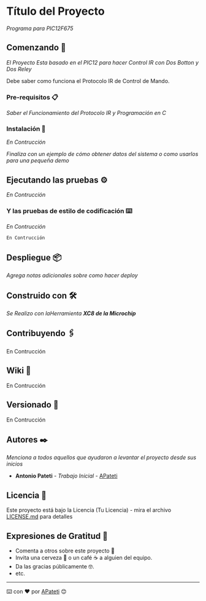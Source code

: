 # Título del Proyecto

_Programa para PIC12F675_

## Comenzando 🚀

_El Proyecto Esta basado en el PIC12 para hacer Control IR con Dos Botton y Dos Reley_

Debe saber como funciona el Protocolo IR de Control de Mando.


### Pre-requisitos 📋

_Saber el Funcionamiento del Protocolo IR y Programación en C_


### Instalación 🔧

_En Contrucción_

_Finaliza con un ejemplo de cómo obtener datos del sistema o como usarlos para una pequeña demo_

## Ejecutando las pruebas ⚙️

_En Contrucción_

### Y las pruebas de estilo de codificación ⌨️

_En Contrucción_

```
En Contrucción
```

## Despliegue 📦

_Agrega notas adicionales sobre como hacer deploy_

## Construido con 🛠️

_Se Realizo con laHerramienta **XC8 de la Microchip**_



## Contribuyendo 🖇️

En Contrucción

## Wiki 📖

En Contrucción

## Versionado 📌

En Contrucción

## Autores ✒️

_Menciona a todos aquellos que ayudaron a levantar el proyecto desde sus inicios_

* **Antonio Pateti** - *Trabajo Inicial* - [APateti](https://github.com/apateti)


## Licencia 📄

Este proyecto está bajo la Licencia (Tu Licencia) - mira el archivo [LICENSE.md](LICENSE.md) para detalles

## Expresiones de Gratitud 🎁

* Comenta a otros sobre este proyecto 📢
* Invita una cerveza 🍺 o un café ☕ a alguien del equipo. 
* Da las gracias públicamente 🤓.
* etc.



---
⌨️ con ❤️ por [APateti](https://github.com/apateti) 😊
